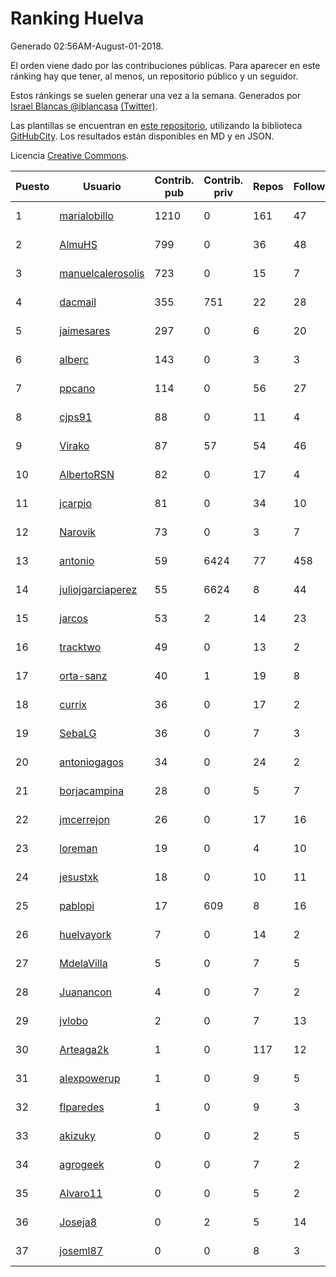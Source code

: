 # Ranking Huelva

Generado 02:56AM-August-01-2018.

El orden viene dado por las contribuciones públicas. Para aparecer en este ránking hay que tener, al menos, un repositorio público y un seguidor.

Estos ránkings se suelen generar una vez a la semana. Generados por [Israel Blancas @iblancasa](https://github.com/iblancasa/) [(Twitter)](https://twitter.com/iblancasa).

Las plantillas se encuentran en [este repositorio](https://github.com/iblancasa/GH-Spanish-Ranking), utilizando la biblioteca [GitHubCity](https://github.com/iblancasa/GitHubCity). Los resultados están disponibles en MD y en JSON.

Licencia [Creative Commons](https://creativecommons.org/licenses/by/4.0/).

| Puesto   |  Usuario  | Contrib. pub | Contrib. priv |Repos| Followers | Desde |  Avatar  |
|----------|-----------|--------------|---------------|-----|-----------|-------|----------|
|1|[marialobillo](https://github.com/marialobillo)|1210|0|161|47|2011-10-22|![marialobillo]()|
|2|[AlmuHS](https://github.com/AlmuHS)|799|0|36|48|2015-10-11|![AlmuHS]()|
|3|[manuelcalerosolis](https://github.com/manuelcalerosolis)|723|0|15|7|2012-12-20|![manuelcalerosolis]()|
|4|[dacmail](https://github.com/dacmail)|355|751|22|28|2008-05-28|![dacmail]()|
|5|[jaimesares](https://github.com/jaimesares)|297|0|6|20|2012-09-28|![jaimesares]()|
|6|[alberc](https://github.com/alberc)|143|0|3|3|2016-10-08|![alberc]()|
|7|[ppcano](https://github.com/ppcano)|114|0|56|27|2011-06-02|![ppcano]()|
|8|[cjps91](https://github.com/cjps91)|88|0|11|4|2017-11-08|![cjps91]()|
|9|[Virako](https://github.com/Virako)|87|57|54|46|2011-05-28|![Virako]()|
|10|[AlbertoRSN](https://github.com/AlbertoRSN)|82|0|17|4|2015-09-30|![AlbertoRSN]()|
|11|[jcarpio](https://github.com/jcarpio)|81|0|34|10|2010-11-23|![jcarpio]()|
|12|[Narovik](https://github.com/Narovik)|73|0|3|7|2016-06-12|![Narovik]()|
|13|[antonio](https://github.com/antonio)|59|6424|77|458|2008-07-19|![antonio]()|
|14|[juliojgarciaperez](https://github.com/juliojgarciaperez)|55|6624|8|44|2015-08-26|![juliojgarciaperez]()|
|15|[jarcos](https://github.com/jarcos)|53|2|14|23|2011-07-23|![jarcos]()|
|16|[tracktwo](https://github.com/tracktwo)|49|0|13|2|2014-09-21|![tracktwo]()|
|17|[orta-sanz](https://github.com/orta-sanz)|40|1|19|8|2013-01-22|![orta-sanz]()|
|18|[currix](https://github.com/currix)|36|0|17|2|2013-12-21|![currix]()|
|19|[SebaLG](https://github.com/SebaLG)|36|0|7|3|2015-11-17|![SebaLG]()|
|20|[antoniogagos](https://github.com/antoniogagos)|34|0|24|2|2015-09-18|![antoniogagos]()|
|21|[borjacampina](https://github.com/borjacampina)|28|0|5|7|2010-12-08|![borjacampina]()|
|22|[jmcerrejon](https://github.com/jmcerrejon)|26|0|17|16|2012-07-09|![jmcerrejon]()|
|23|[loreman](https://github.com/loreman)|19|0|4|10|2010-11-19|![loreman]()|
|24|[jesustxk](https://github.com/jesustxk)|18|0|10|11|2014-07-01|![jesustxk]()|
|25|[pablopi](https://github.com/pablopi)|17|609|8|16|2014-02-19|![pablopi]()|
|26|[huelvayork](https://github.com/huelvayork)|7|0|14|2|2011-03-29|![huelvayork]()|
|27|[MdelaVilla](https://github.com/MdelaVilla)|5|0|7|5|2012-07-18|![MdelaVilla]()|
|28|[Juanancon](https://github.com/Juanancon)|4|0|7|2|2016-04-29|![Juanancon]()|
|29|[jvlobo](https://github.com/jvlobo)|2|0|7|13|2013-10-12|![jvlobo]()|
|30|[Arteaga2k](https://github.com/Arteaga2k)|1|0|117|12|2012-05-11|![Arteaga2k]()|
|31|[alexpowerup](https://github.com/alexpowerup)|1|0|9|5|2015-04-20|![alexpowerup]()|
|32|[flparedes](https://github.com/flparedes)|1|0|9|3|2015-06-28|![flparedes]()|
|33|[akizuky](https://github.com/akizuky)|0|0|2|5|2011-09-08|![akizuky]()|
|34|[agrogeek](https://github.com/agrogeek)|0|0|7|2|2009-04-01|![agrogeek]()|
|35|[Alvaro11](https://github.com/Alvaro11)|0|0|5|2|2014-09-26|![Alvaro11]()|
|36|[Joseja8](https://github.com/Joseja8)|0|2|5|14|2014-07-12|![Joseja8]()|
|37|[joseml87](https://github.com/joseml87)|0|0|8|3|2016-01-13|![joseml87]()|
